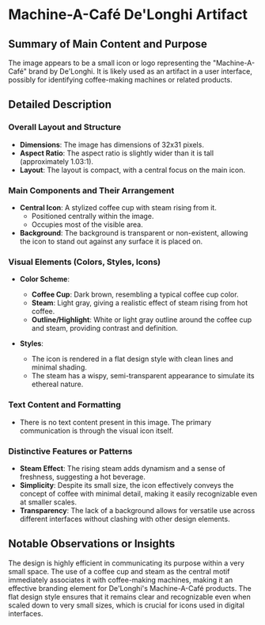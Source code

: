 # Machine-A-Café De'Longhi Artifact

## Summary of Main Content and Purpose
The image appears to be a small icon or logo representing the "Machine-A-Café" brand by De'Longhi. It is likely used as an artifact in a user interface, possibly for identifying coffee-making machines or related products.

## Detailed Description

### Overall Layout and Structure
- **Dimensions**: The image has dimensions of 32x31 pixels.
- **Aspect Ratio**: The aspect ratio is slightly wider than it is tall (approximately 1.03:1).
- **Layout**: The layout is compact, with a central focus on the main icon.

### Main Components and Their Arrangement
- **Central Icon**: A stylized coffee cup with steam rising from it.
    - Positioned centrally within the image.
    - Occupies most of the visible area.
- **Background**: The background is transparent or non-existent, allowing the icon to stand out against any surface it is placed on.

### Visual Elements (Colors, Styles, Icons)
- **Color Scheme**:
  - **Coffee Cup**: Dark brown, resembling a typical coffee cup color.
  - **Steam**: Light gray, giving a realistic effect of steam rising from hot coffee.
  - **Outline/Highlight**: White or light gray outline around the coffee cup and steam, providing contrast and definition.

- **Styles**:
  - The icon is rendered in a flat design style with clean lines and minimal shading.
  - The steam has a wispy, semi-transparent appearance to simulate its ethereal nature.

### Text Content and Formatting
- There is no text content present in this image. The primary communication is through the visual icon itself.

### Distinctive Features or Patterns
- **Steam Effect**: The rising steam adds dynamism and a sense of freshness, suggesting a hot beverage.
- **Simplicity**: Despite its small size, the icon effectively conveys the concept of coffee with minimal detail, making it easily recognizable even at smaller scales.
- **Transparency**: The lack of a background allows for versatile use across different interfaces without clashing with other design elements.

## Notable Observations or Insights
The design is highly efficient in communicating its purpose within a very small space. The use of a coffee cup and steam as the central motif immediately associates it with coffee-making machines, making it an effective branding element for De'Longhi's Machine-A-Café products. The flat design style ensures that it remains clear and recognizable even when scaled down to very small sizes, which is crucial for icons used in digital interfaces.